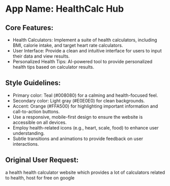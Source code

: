 # **App Name**: HealthCalc Hub

## Core Features:

- Health Calculators: Implement a suite of health calculators, including BMI, calorie intake, and target heart rate calculators.
- User Interface: Provide a clean and intuitive interface for users to input their data and view results.
- Personalized Health Tips: AI-powered tool to provide personalized health tips based on calculator results.

## Style Guidelines:

- Primary color: Teal (#008080) for a calming and health-focused feel.
- Secondary color: Light gray (#E0E0E0) for clean backgrounds.
- Accent: Orange (#FFA500) for highlighting important information and call-to-action buttons.
- Use a responsive, mobile-first design to ensure the website is accessible on all devices.
- Employ health-related icons (e.g., heart, scale, food) to enhance user understanding.
- Subtle transitions and animations to provide feedback on user interactions.

## Original User Request:
a health health calculator website which provides a lot of calculators related to health, host for free on google
  